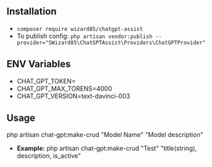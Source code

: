 ## Installation
- `composer require wizard85/chatgpt-assist`
- To publish config: `php artisan vendor:publish --provider="SWizard85\ChatGPTAssist\Providers\ChatGPTProvider"`

## ENV Variables
- CHAT_GPT_TOKEN=
- CHAT_GPT_MAX_TORENS=4000
- CHAT_GPT_VERSION=text-davinci-003

## Usage

php artisan chat-gpt:make-crud "Model Name" "Model description"

- **Example:** php artisan chat-gpt:make-crud "Test" "title(string), description, is_active"
